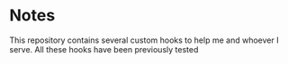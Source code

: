 # Notes

This repository contains several custom hooks to help me and whoever I serve. All these hooks have been previously tested